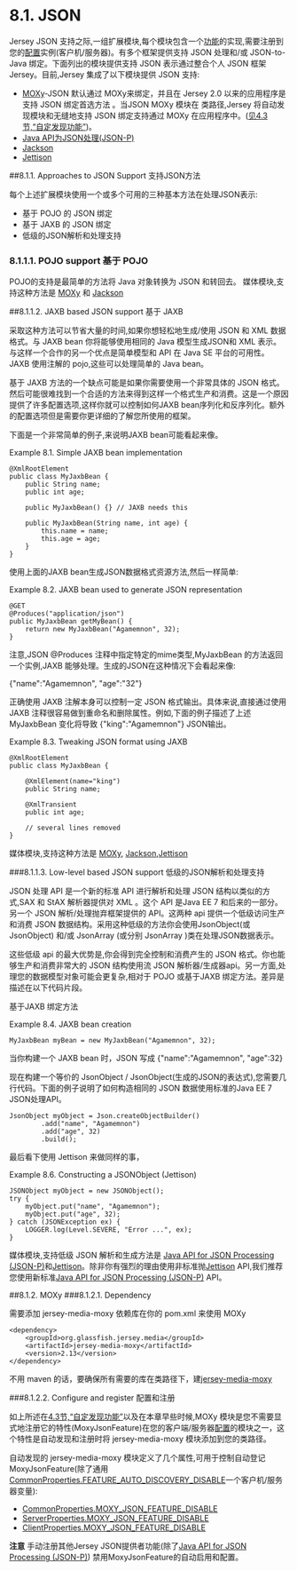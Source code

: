 8.1. JSON
========================

Jersey JSON 支持之际,一组扩展模块,每个模块包含一个[功能](http://jax-rs-spec.java.net/nonav/$%7Bjaxrs.api.version%7D/apidocs/javax/ws/rs/core/Feature.html)的实现,需要注册到您的[配置](http://jax-rs-spec.java.net/nonav/$%7Bjaxrs.api.version%7D/apidocs/javax/ws/rs/core/Configurable.html)实例(客户机/服务器)。有多个框架提供支持 JSON 处理和/或 JSON-to-Java 绑定。下面列出的模块提供支持 JSON 表示通过整合个人 JSON 框架 Jersey。目前,Jersey 集成了以下模块提供 JSON 支持:

* [MOXy](https://jersey.java.net/documentation/latest/user-guide.html#json.moxy)-JSON 默认通过 MOXy来绑定，并且在 Jersey 2.0 以来的应用程序是支持 JSON 绑定首选方法 。当JSON MOXy 模块在 类路径,Jersey 将自动发现模块和无缝地支持 JSON 绑定支持通过 MOXy 在应用程序中。([见4.3节,“自定发现功能”](https://jersey.java.net/documentation/latest/user-guide.html#deployment.autodiscoverable))。
* [Java API为JSON处理(JSON-P)](https://jersey.java.net/documentation/latest/user-guide.html#json.json-p)
* [Jackson](https://jersey.java.net/documentation/latest/user-guide.html#json.jackson)
* [Jettison](https://jersey.java.net/documentation/latest/user-guide.html#json.jettison)

##8.1.1. Approaches to JSON Support 支持JSON方法

每个上述扩展模块使用一个或多个可用的三种基本方法在处理JSON表示:

* 基于 POJO 的 JSON 绑定
* 基于 JAXB 的 JSON 绑定
* 低级的JSON解析和处理支持

### 8.1.1.1. POJO support 基于 POJO 

POJO的支持是最简单的方法将 Java 对象转换为 JSON 和转回去。
媒体模块,支持这种方法是 [MOXy](https://jersey.java.net/documentation/latest/user-guide.html#json.moxy) 和 [Jackson](https://jersey.java.net/documentation/latest/user-guide.html#json.jackson)

##8.1.1.2. JAXB based JSON support 基于 JAXB

采取这种方法可以节省大量的时间,如果你想轻松地生成/使用 JSON 和 XML 数据格式。与 JAXB bean 你将能够使用相同的 Java 模型生成JSON和 XML 表示。与这样一个合作的另一个优点是简单模型和 API 在 Java SE 平台的可用性。 JAXB 使用注解的 pojo,这些可以处理简单的 Java bean。

基于 JAXB 方法的一个缺点可能是如果你需要使用一个非常具体的 JSON 格式。然后可能很难找到一个合适的方法来得到这样一个格式生产和消费。这是一个原因提供了许多配置选项,这样你就可以控制如何JAXB bean序列化和反序列化。额外的配置选项但是需要你更详细的了解您所使用的框架。

下面是一个非常简单的例子,来说明JAXB bean可能看起来像。

Example 8.1. Simple JAXB bean implementation
	
	@XmlRootElement
	public class MyJaxbBean {
	    public String name;
	    public int age;
	 
	    public MyJaxbBean() {} // JAXB needs this
	 
	    public MyJaxbBean(String name, int age) {
	        this.name = name;
	        this.age = age;
	    }
	}

使用上面的JAXB bean生成JSON数据格式资源方法,然后一样简单:

Example 8.2. JAXB bean used to generate JSON representation
	
	@GET
	@Produces("application/json")
	public MyJaxbBean getMyBean() {
	    return new MyJaxbBean("Agamemnon", 32);
	}

注意,JSON @Produces 注释中指定特定的mime类型,MyJaxbBean 的方法返回一个实例,JAXB 能够处理。生成的JSON在这种情况下会看起来像:

{"name":"Agamemnon", "age":"32"}

正确使用 JAXB 注解本身可以控制一定 JSON 格式输出。具体来说,直接通过使用 JAXB 注释很容易做到重命名和删除属性。例如,下面的例子描述了上述 MyJaxbBean 变化将导致 {"king":"Agamemnon"}  JSON输出。

Example 8.3. Tweaking JSON format using JAXB

	@XmlRootElement
	public class MyJaxbBean {
	 
	    @XmlElement(name="king")
	    public String name;
	 
	    @XmlTransient
	    public int age;
	 
	    // several lines removed
	}

媒体模块,支持这种方法是 [MOXy](https://jersey.java.net/documentation/latest/user-guide.html#json.moxy), [Jackson](https://jersey.java.net/documentation/latest/user-guide.html#json.jackson),[Jettison](https://jersey.java.net/documentation/latest/user-guide.html#json.jettison)

###8.1.1.3. Low-level based JSON support 低级的JSON解析和处理支持

JSON 处理 API 是一个新的标准 API 进行解析和处理 JSON 结构以类似的方式,SAX 和 StAX 解析器提供对 XML 。这个 API 是Java EE 7 和后来的一部分。另一个 JSON 解析/处理抛弃框架提供的 API。这两种 api 提供一个低级访问生产和消费 JSON 数据结构。采用这种低级的方法你会使用JsonObject(或JsonObject) 和/或 JsonArray (或分别 JsonArray )类在处理JSON数据表示。

这些低级 api 的最大优势是,你会得到完全控制和消费产生的 JSON 格式。你也能够生产和消费非常大的 JSON 结构使用流 JSON 解析器/生成器api。另一方面,处理您的数据模型对象可能会更复杂,相对于 POJO 或基于JAXB 绑定方法。差异是描述在以下代码片段。

基于JAXB 绑定方法

Example 8.4. JAXB bean creation

	MyJaxbBean myBean = new MyJaxbBean("Agamemnon", 32);

当你构建一个 JAXB bean 时，JSON 写成  {"name":"Agamemnon", "age":32}

现在构建一个等价的 JsonObject / JsonObject(生成的JSON的表达式),您需要几行代码。下面的例子说明了如何构造相同的 JSON 数据使用标准的Java EE 7 JSON处理API。

	JsonObject myObject = Json.createObjectBuilder()
	        .add("name", "Agamemnon")
	        .add("age", 32)
	        .build();

最后看下使用 Jettison 来做同样的事，

Example 8.6. Constructing a JSONObject (Jettison)


	JSONObject myObject = new JSONObject();
	try {
	    myObject.put("name", "Agamemnon");
	    myObject.put("age", 32);
	} catch (JSONException ex) {
	    LOGGER.log(Level.SEVERE, "Error ...", ex);
	}

媒体模块,支持低级 JSON 解析和生成方法是 [Java API for JSON Processing (JSON-P)](https://jersey.java.net/documentation/latest/user-guide.html#json.json-p)和[Jettison](https://jersey.java.net/documentation/latest/user-guide.html#json.jettison)。除非你有强烈的理由使用非标准抛[Jettison](https://jersey.java.net/documentation/latest/user-guide.html#json.jettison) API,我们推荐您使用新标准[Java API for JSON Processing (JSON-P)](https://jersey.java.net/documentation/latest/user-guide.html#json.json-p) API。


##8.1.2. MOXy 
###8.1.2.1. Dependency

需要添加 jersey-media-moxy 依赖库在你的  pom.xml 来使用 MOXy 

	<dependency>
	    <groupId>org.glassfish.jersey.media</groupId>
	    <artifactId>jersey-media-moxy</artifactId>
	    <version>2.13</version>
	</dependency>

不用 maven 的话，要确保所有需要的库在类路径下，建[jersey-media-moxy](https://jersey.java.net/project-info/2.13/jersey/project/jersey-media-moxy/dependencies.html)

###8.1.2.2. Configure and register 配置和注册

如上所述在[4.3节,“自定发现功能”](https://jersey.java.net/documentation/latest/user-guide.html#deployment.autodiscoverable)以及在本章早些时候,MOXy 模块是您不需要显式地注册它的特性(MoxyJsonFeature)在您的客户端/服务器[配置](http://jax-rs-spec.java.net/nonav/$%7Bjaxrs.api.version%7D/apidocs/javax/ws/rs/core/Configurable.html)的模块之一，这个特性是自动发现和注册时将 jersey-media-moxy 模块添加到您的类路径。

自动发现的 jersey-media-moxy 模块定义了几个属性,可用于控制自动登记MoxyJsonFeature(除了通用[CommonProperties.FEATURE_AUTO_DISCOVERY_DISABLE](https://jersey.java.net/apidocs/2.13/jersey/org/glassfish/jersey/CommonProperties.html#FEATURE_AUTO_DISCOVERY_DISABLE)一个客户机/服务器变量):
* [CommonProperties.MOXY_JSON_FEATURE_DISABLE](https://jersey.java.net/apidocs/2.13/jersey/org/glassfish/jersey/CommonProperties.html#MOXY_JSON_FEATURE_DISABLE)
* [ServerProperties.MOXY_JSON_FEATURE_DISABLE](https://jersey.java.net/apidocs/2.13/jersey/org/glassfish/jersey/server/ServerProperties.html#MOXY_JSON_FEATURE_DISABLE)
* [ClientProperties.MOXY_JSON_FEATURE_DISABLE](https://jersey.java.net/apidocs/2.13/jersey/org/glassfish/jersey/client/ClientProperties.html#MOXY_JSON_FEATURE_DISABLE)

**注意**
手动注册其他Jersey JSON提供者功能(除了[Java API for JSON Processing (JSON-P)](https://jersey.java.net/documentation/latest/user-guide.html#json.json-p)) 禁用MoxyJsonFeature的自动启用和配置。

